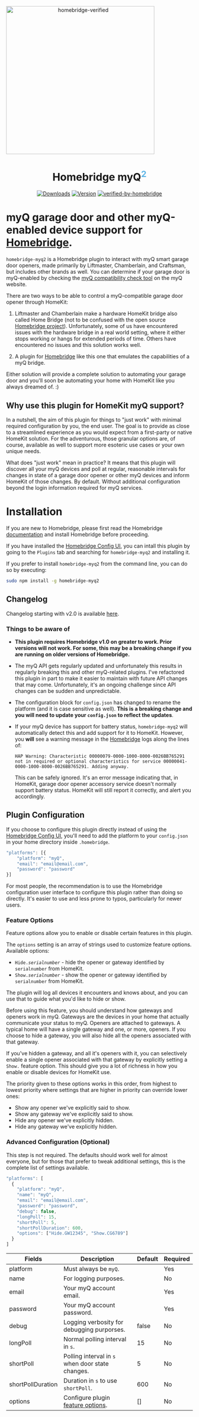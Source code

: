 <SPAN align="center">
<A HREF="https://github.com/homebridge/verified/blob/master/verified-plugins.json"><IMG ALT="homebridge-verified" src="https://github.com/hjdhjd/homebridge-myq2/blob/master/homebridge-myq.svg" ALIGN="CENTER" WIDTH="400px"></A>

# Homebridge myQ<SUP STYLE="font-size: smaller; color: #5EB5E6">2</SUP>

[![Downloads](https://img.shields.io/npm/dt/homebridge-myq2.svg)](https://www.npmjs.com/package/homebridge-myq2)
[![Version](https://img.shields.io/npm/v/homebridge-myq2.svg)](https://www.npmjs.com/package/homebridge-myq2)
[![verified-by-homebridge](https://badgen.net/badge/homebridge/verified/purple)](https://github.com/homebridge/homebridge/wiki/Verified-Plugins)

</SPAN>

# myQ garage door and other myQ-enabled device support for [Homebridge](https://homebridge.io).
`homebridge-myq2` is a Homebridge plugin to interact with myQ smart garage door openers, made primarily by Liftmaster, Chamberlain, and Craftsman, but includes other brands as well. You can determine if your garage door is myQ-enabled by checking the [myQ compatibility check tool](https://www.myq.com/myq-compatibility) on the myQ website.

There are two ways to be able to control a myQ-compatible garage door opener through HomeKit:

1. Liftmaster and Chamberlain make a hardware HomeKit bridge also called Home Bridge (not to be confused with the open source [Homebridge project](https://homebridge.io)).
Unfortunately, some of us have encountered issues with the hardware bridge in a real world setting, where it either stops working or hangs for extended periods of time.
Others have encountered no issues and this solution works well.

2. A plugin for [Homebridge](https://homebridge.io) like this one that emulates the capabilities of a myQ bridge.

Either solution will provide a complete solution to automating your garage door and you'll soon be automating your home with HomeKit like you always dreamed of. :)

## Why use this plugin for HomeKit myQ support?
In a nutshell, the aim of this plugin for things to "just work" with minimal required configuration by you, the end user. The goal is to provide as close to a streamlined experience as you would expect from a first-party or native HomeKit solution. For the adventurous, those granular options are, of course, available as well to support more esoteric use cases or your own unique needs.

What does "just work" mean in practice? It means that this plugin will discover all your myQ devices and poll at regular, reasonable intervals for changes in state of a garage door opener or other myQ devices and inform HomeKit of those changes. By default. Without additional configuration beyond the login information required for myQ services.

# Installation
If you are new to Homebridge, please first read the Homebridge [documentation](https://homebridge.io) and install Homebridge before proceeding.

If you have installed the [Homebridge Config UI](https://github.com/oznu/homebridge-config-ui-x), you can intall this plugin by going to the `Plugins` tab and searching for `homebridge-myq2` and installing it.

If you prefer to install `homebridge-myq2` from the command line, you can do so by executing:

```sh
sudo npm install -g homebridge-myq2
```

## Changelog
Changelog starting with v2.0 is available [here](https://github.com/hjdhjd/homebridge-myq2/blob/master/CHANGELOG.md).

### Things to be aware of
- **This plugin requires Homebridge v1.0 on greater to work. Prior versions will not work. For some, this may be a breaking change if you are running on older versions of Homebridge.**

- The myQ API gets regularly updated and unfortunately this results in regularly breaking this and other myQ-related plugins. I've refactored this plugin in part to make it easier to maintain with future API changes that may come. Unfortunately, it's an ongoing challenge since API changes can be sudden and unpredictable.

- The configuration block for `config.json` has changed to rename the platform (and it is case sensitive as well). **This is a breaking change and you will need to update your `config.json` to reflect the updates**.

- If your myQ device has support for battery status, `homebridge-myq2` will automatically detect this and add support for it to HomeKit. However, you **will** see a warning message in the [Homebridge](https://homebridge.io) logs along the lines of:
    ```
    HAP Warning: Characteristic 00000079-0000-1000-8000-0026BB765291 not in required or optional characteristics for service 00000041-0000-1000-8000-0026BB765291. Adding anyway.
    ```
  This can be safely ignored. It's an error message indicating that, in HomeKit, garage door opener accessory service doesn't normally support battery status. HomeKit will still report it correctly, and alert you accordingly.

## Plugin Configuration
If you choose to configure this plugin directly instead of using the [Homebridge Config UI](https://github.com/oznu/homebridge-config-ui-x), you'll need to add the platform to your `config.json` in your home directory inside `.homebridge`.

```js
"platforms": [{
    "platform": "myQ",
    "email": "email@email.com",
    "password": "password"
}]
```

For most people, the recommendation is to use the Homebridge configuration user interface to configure this plugin rather than doing so directly. It's easier to use and less prone to typos, particularly for newer users.

### Feature Options
Feature options allow you to enable or disable certain features in this plugin.

The `options` setting is an array of strings used to customize feature options. Available options:

* <CODE>Hide.<I>serialnumber</I></CODE> - hide the opener or gateway identified by `serialnumber` from HomeKit.
* <CODE>Show.<I>serialnumber</I></CODE> - show the opener or gateway identified by `serialnumber` from HomeKit.

The plugin will log all devices it encounters and knows about, and you can use that to guide what you'd like to hide or show.

Before using this feature, you should understand how gateways and openers work in myQ. Gateways are the devices in your home that actually communicate your status to myQ. Openers are attached to gateways. A typical home will have a single gateway and one, or more, openers. If you choose to hide a gateway, you will also hide all the openers associated with that gateway.

If you've hidden a gateway, and all it's openers with it, you can selectively enable a single opener associated with that gateway by explicitly setting a `Show.` feature option. This should give you a lot of richness in how you enable or disable devices for HomeKit use.

The priority given to these options works in this order, from highest to lowest priority where settings that are higher in priority can override lower ones:

* Show any opener we've explicitly said to show.
* Show any gateway we've explicitly said to show.
* Hide any opener we've explicitly hidden.
* Hide any gateway we've explicitly hidden.

### Advanced Configuration (Optional)
This step is not required. The defaults should work well for almost everyone, but for those that prefer to tweak additional settings, this is the complete list of settings available.

```js
"platforms": [
  {
    "platform": "myQ",
    "name": "myQ",
    "email": "email@email.com",
    "password": "password",
    "debug": false,
    "longPoll": 15,
    "shortPoll": 5,
    "shortPollDuration": 600,
    "options": ["Hide.GW12345", "Show.CG6789"]
  }
]
```

| Fields            | Description                                             | Default | Required |
|-------------------|---------------------------------------------------------|---------|----------|
| platform          | Must always be `myQ`.                                   |         | Yes      |
| name              | For logging purposes.                                   |         | No       |
| email             | Your myQ account email.                                 |         | Yes      |
| password          | Your myQ account password.                              |         | Yes      |
| debug             | Logging verbosity for debugging purporses.              | false   | No       |
| longPoll          | Normal polling interval in `s`.                         | 15      | No       |
| shortPoll         | Polling interval in `s` when door state changes.        | 5       | No       |
| shortPollDuration | Duration in `s` to use `shortPoll`.                     | 600     | No       |
| options           | Configure plugin [feature options](#feature-options).   | []      | No       |
